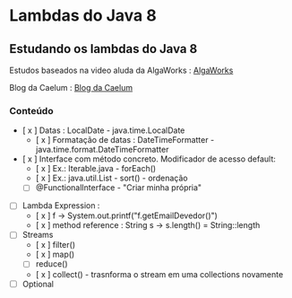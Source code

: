 # Lambdas do Java 8
## Estudando os lambdas do Java 8
Estudos baseados na video aluda da AlgaWorks : [AlgaWorks](http://blog.algaworks.com/introducao-ao-lambda-do-java-8/)

Blog da Caelum : [Blog da Caelum](http://blog.caelum.com.br/o-minimo-que-voce-deve-saber-de-java-8/)

### Conteúdo

- [ x ] Datas : LocalDate - java.time.LocalDate
     - [ x ] Formatação de datas : DateTimeFormatter -  java.time.format.DateTimeFormatter
- [ x ] Interface com método concreto. Modificador de acesso default: 
     - [ x ] Ex.: Iterable.java  - forEach()
     - [ x ] Ex.: java.util.List - sort() - ordenação
     - [   ] @FunctionalInterface - "Criar minha própria" 
- [  ] Lambda Expression : 
     - [ x ] f -> System.out.printf("f.getEmailDevedor()")
     - [ x ] method reference : String s -> s.length() = String::length
- [  ] Streams
	 - [ x ] filter()
	 - [ x ] map()
	 - [  ] reduce()
	 - [ x ] collect() - trasnforma o stream em uma collections novamente
- [  ] Optional
